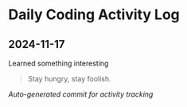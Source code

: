 # Daily Coding Activity Log

## 2024-11-17

Learned something interesting

> Stay hungry, stay foolish.

*Auto-generated commit for activity tracking*
